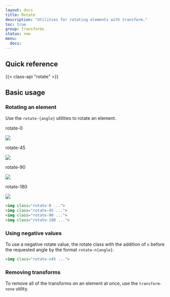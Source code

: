 ```yaml
---
layout: docs
title: Rotate
description: "Utilities for rotating elements with transform."
toc: true
group: transforms
status: new
menu:
  docs:    
---
```


## Quick reference

{{< class-api "rotate" >}}

## Basic usage

### Rotating an element

Use the `rotate-{angle}` utilities to rotate an element.
<div class="bd-example">
  <div class="d-flex flex-wrap gap-5 justify-content-around">
    <div class="text-center">
      <p class="mb-5 mb-lg-6">rotate-0</p>
      <img
        class="bd-w-24 bd-h-24 rotate-0 rounded-3"
        src="https://images.unsplash.com/photo-1554629947-334ff61d85dc?ixid=MnwxMjA3fDB8MHxwaG90by1wYWdlfHx8fGVufDB8fHx8&ixlib=rb-1.2.1&auto=format&fit=crop&w=320&h=320&q=80" />
    </div>
    <div class="text-center">
      <p class="mb-5 mb-lg-6">rotate-45</p>
      <img
        class="bd-w-24 bd-h-24 rotate-45 rounded-3"
        src="https://images.unsplash.com/photo-1554629947-334ff61d85dc?ixid=MnwxMjA3fDB8MHxwaG90by1wYWdlfHx8fGVufDB8fHx8&ixlib=rb-1.2.1&auto=format&fit=crop&w=320&h=320&q=80" />
    </div>
    <div class="text-center">
      <p class="mb-5 mb-lg-6">rotate-90</p>
      <img
        class="bd-w-24 bd-h-24 rotate-90 rounded-3"
        src="https://images.unsplash.com/photo-1554629947-334ff61d85dc?ixid=MnwxMjA3fDB8MHxwaG90by1wYWdlfHx8fGVufDB8fHx8&ixlib=rb-1.2.1&auto=format&fit=crop&w=320&h=320&q=80" />
    </div>
    <div class="text-center">
      <p class="mb-5 mb-lg-6">rotate-180</p>
      <img
        class="bd-w-24 bd-h-24 rotate-180 rounded-3"
        src="https://images.unsplash.com/photo-1554629947-334ff61d85dc?ixid=MnwxMjA3fDB8MHxwaG90by1wYWdlfHx8fGVufDB8fHx8&ixlib=rb-1.2.1&auto=format&fit=crop&w=320&h=320&q=80" />
    </div>
  </div>
</div>

```html
<img class="rotate-0 ...">
<img class="rotate-45 ...">
<img class="rotate-90 ...">
<img class="rotate-180 ...">
```

### Using negative values

To use a negative rotate value, the rotate class with the addition of `n` before the requested angle by the format `rotate-n{angle}`.

```html
<img class="rotate-n45 ...">
```

### Removing transforms

To remove all of the transforms on an element at once, use the `transform-none` utility.